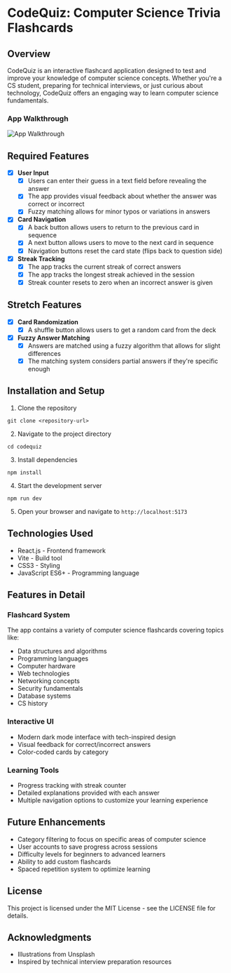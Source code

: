 # CodeQuiz: Computer Science Trivia Flashcards

## Overview
CodeQuiz is an interactive flashcard application designed to test and improve your knowledge of computer science concepts. Whether you're a CS student, preparing for technical interviews, or just curious about technology, CodeQuiz offers an engaging way to learn computer science fundamentals.

### App Walkthrough
![App Walkthrough](https://imgur.com/a/eujmIbR.gif)

## Required Features

- [x] **User Input**
  - [x] Users can enter their guess in a text field before revealing the answer
  - [x] The app provides visual feedback about whether the answer was correct or incorrect
  - [x] Fuzzy matching allows for minor typos or variations in answers

- [x] **Card Navigation**
  - [x] A back button allows users to return to the previous card in sequence
  - [x] A next button allows users to move to the next card in sequence
  - [x] Navigation buttons reset the card state (flips back to question side)

- [x] **Streak Tracking**
  - [x] The app tracks the current streak of correct answers
  - [x] The app tracks the longest streak achieved in the session
  - [x] Streak counter resets to zero when an incorrect answer is given

## Stretch Features

- [x] **Card Randomization**
  - [x] A shuffle button allows users to get a random card from the deck
  
- [x] **Fuzzy Answer Matching**
  - [x] Answers are matched using a fuzzy algorithm that allows for slight differences
  - [x] The matching system considers partial answers if they're specific enough

## Installation and Setup

1. Clone the repository
```
git clone <repository-url>
```

2. Navigate to the project directory
```
cd codequiz
```

3. Install dependencies
```
npm install
```

4. Start the development server
```
npm run dev
```

5. Open your browser and navigate to `http://localhost:5173`

## Technologies Used

- React.js - Frontend framework
- Vite - Build tool
- CSS3 - Styling
- JavaScript ES6+ - Programming language

## Features in Detail

### Flashcard System
The app contains a variety of computer science flashcards covering topics like:
- Data structures and algorithms
- Programming languages
- Computer hardware
- Web technologies
- Networking concepts
- Security fundamentals
- Database systems
- CS history

### Interactive UI
- Modern dark mode interface with tech-inspired design
- Visual feedback for correct/incorrect answers
- Color-coded cards by category

### Learning Tools
- Progress tracking with streak counter
- Detailed explanations provided with each answer
- Multiple navigation options to customize your learning experience

## Future Enhancements

- Category filtering to focus on specific areas of computer science
- User accounts to save progress across sessions
- Difficulty levels for beginners to advanced learners
- Ability to add custom flashcards
- Spaced repetition system to optimize learning

## License

This project is licensed under the MIT License - see the LICENSE file for details.

## Acknowledgments

- Illustrations from Unsplash
- Inspired by technical interview preparation resources
